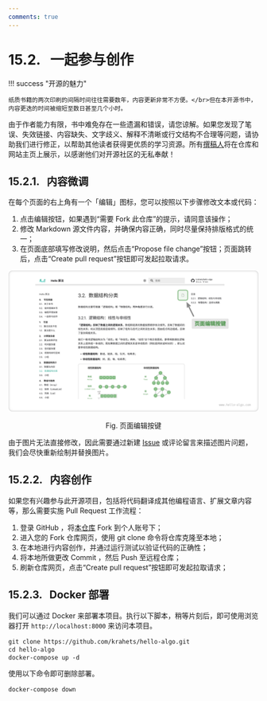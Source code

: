 ```yaml
---
comments: true
---
```


# 15.2. &nbsp; 一起参与创作

!!! success "开源的魅力"

    纸质书籍的两次印刷的间隔时间往往需要数年，内容更新非常不方便。</br>但在本开源书中，内容更迭的时间被缩短至数日甚至几个小时。

由于作者能力有限，书中难免存在一些遗漏和错误，请您谅解。如果您发现了笔误、失效链接、内容缺失、文字歧义、解释不清晰或行文结构不合理等问题，请协助我们进行修正，以帮助其他读者获得更优质的学习资源。所有[撰稿人](https://github.com/krahets/hello-algo/graphs/contributors)将在仓库和网站主页上展示，以感谢他们对开源社区的无私奉献！

## 15.2.1. &nbsp; 内容微调

在每个页面的右上角有一个「编辑」图标，您可以按照以下步骤修改文本或代码：

1. 点击编辑按钮，如果遇到“需要 Fork 此仓库”的提示，请同意该操作；
2. 修改 Markdown 源文件内容，并确保内容正确，同时尽量保持排版格式的统一；
3. 在页面底部填写修改说明，然后点击“Propose file change”按钮；页面跳转后，点击“Create pull request”按钮即可发起拉取请求。

![页面编辑按键](contribution.assets/edit_markdown.png)

<p align="center"> Fig. 页面编辑按键 </p>

由于图片无法直接修改，因此需要通过新建 [Issue](https://github.com/krahets/hello-algo/issues) 或评论留言来描述图片问题，我们会尽快重新绘制并替换图片。

## 15.2.2. &nbsp; 内容创作

如果您有兴趣参与此开源项目，包括将代码翻译成其他编程语言、扩展文章内容等，那么需要实施 Pull Request 工作流程：

1. 登录 GitHub ，将[本仓库](https://github.com/krahets/hello-algo) Fork 到个人账号下；
2. 进入您的 Fork 仓库网页，使用 git clone 命令将仓库克隆至本地；
3. 在本地进行内容创作，并通过运行测试以验证代码的正确性；
4. 将本地所做更改 Commit ，然后 Push 至远程仓库；
5. 刷新仓库网页，点击“Create pull request”按钮即可发起拉取请求；

## 15.2.3. &nbsp; Docker 部署

我们可以通过 Docker 来部署本项目。执行以下脚本，稍等片刻后，即可使用浏览器打开 `http://localhost:8000` 来访问本项目。

```shell
git clone https://github.com/krahets/hello-algo.git
cd hello-algo
docker-compose up -d
```

使用以下命令即可删除部署。

```shell
docker-compose down
```
